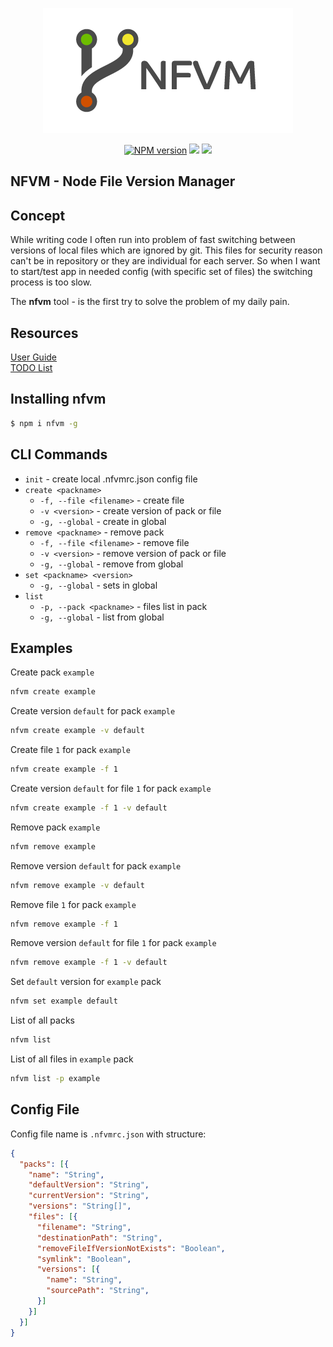 <p align="center">
  <img src="doc/img/logo.png">
</p>
<p align="center">
  <a href="https://www.npmjs.com/package/nfvm"><img src="https://img.shields.io/npm/v/nfvm.svg?style=flat-square" alt="NPM version"></a>
  <a href="https://www.npmjs.com/package/nfvm"><img src="https://img.shields.io/npm/dt/nfvm.svg?style=flat-square"></a>
  <a href="https://app.codacy.com/app/notmedia/nfvm"><img src="https://img.shields.io/codacy/grade/a81842a26143458abc7764c091c3f697.svg?style=flat-square"/></a>
</p>

## NFVM - Node File Version Manager
## Concept

While writing code I often run into problem of fast switching between versions of local files which are ignored by git. This files for security reason can't be in repository or they are individual for each server.
So when I want to start/test app in needed config (with specific set of files) the switching process is too slow.

The **nfvm** tool - is the first try to solve the problem of my daily pain. 

## Resources
[User Guide](https://github.com/notmedia/nfvm/blob/master/doc/GUIDE.md)  
[TODO List](https://github.com/notmedia/nfvm/blob/master/TODO.md)

## Installing nfvm
```bash
$ npm i nfvm -g
```
## CLI Commands
  - `init` - create local .nfvmrc.json config file
  - `create <packname>`
    - `-f, --file <filename>` - create file
    - `-v <version>` - create version of pack or file
    - `-g, --global` - create in global
  - `remove <packname>` - remove pack
    - `-f, --file <filename>` - remove file
    - `-v <version>` - remove version of pack or file
    - `-g, --global` - remove from global
  - `set <packname> <version>`
    - `-g, --global` - sets in global
  - `list`
    - `-p, --pack <packname>` - files list in pack
    - `-g, --global` - list from global

## Examples

Create pack `example`
```bash
nfvm create example
```
Create version `default` for pack `example`
```bash
nfvm create example -v default
```
Create file `1` for pack `example`
```bash
nfvm create example -f 1
```
Create version `default` for file `1` for pack `example`
```bash
nfvm create example -f 1 -v default
```

Remove pack `example`
```bash
nfvm remove example
```
Remove version `default` for pack `example`
```bash
nfvm remove example -v default
```
Remove file `1` for pack `example`
```bash
nfvm remove example -f 1
```
Remove version `default` for file `1` for pack `example`
```bash
nfvm remove example -f 1 -v default
```

Set `default` version for `example` pack
```bash
nfvm set example default
```

List of all packs
```bash
nfvm list
```
List of all files in `example` pack
```bash
nfvm list -p example
```

## Config File
Config file name is `.nfvmrc.json` with structure:
  ```json
  {
    "packs": [{
      "name": "String",
      "defaultVersion": "String",
      "currentVersion": "String",
      "versions": "String[]",
      "files": [{
        "filename": "String",
        "destinationPath": "String",
        "removeFileIfVersionNotExists": "Boolean",
        "symlink": "Boolean",
        "versions": [{
          "name": "String",
          "sourcePath": "String",
        }]
      }]
    }]
  }
  ```

